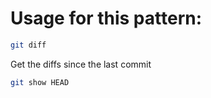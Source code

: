 # Usage for this pattern:

```bash
git diff
```

Get the diffs since the last commit
```bash
git show HEAD
```
